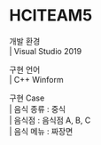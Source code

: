 # HCITEAM5

개발 환경  
 | Visual Studio 2019 

구현 언어  
 | C++ Winform  

구현 Case  
 | 음식 종류 : 중식  
 | 음식점 : 음식점 A, B, C  
 | 음식 메뉴 : 짜장면  
